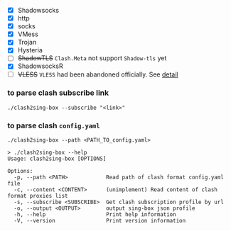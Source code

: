 - [x]  Shadowsocks  
- [x]  http  
- [x]  socks  
- [x]  VMess  
- [x]  Trojan  
- [x]  Hysteria  
- [ ]  ~~ShadowTLS~~      `Clash.Meta` not support `Shadow-tls` yet  
- [x]  ShadowsocksR     
- [ ]  ~~VLESS~~          `VLESS` had been abandoned officially. See [detail](https://www.v2fly.org/v5/config/proxy/vless.html)  

### to parse clash subscribe link  

```console  
./clash2sing-box --subscribe "<link>"  
```

### to parse clash `config.yaml`  

```console
./clash2sing-box --path <PATH_TO_config.yaml>  
```   


```console
> ./clash2sing-box --help
Usage: clash2sing-box [OPTIONS]

Options:
  -p, --path <PATH>            Read path of clash format config.yaml file
  -c, --content <CONTENT>      (unimplement) Read content of clash format proxies list
  -s, --subscribe <SUBSCRIBE>  Get clash subscription profile by url
  -o, --output <OUTPUT>        output sing-box json profile
  -h, --help                   Print help information
  -V, --version                Print version information
```

